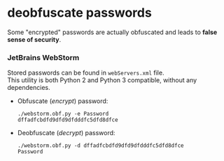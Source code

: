 # deobfuscate passwords
Some "encrypted" passwords are actually obfuscated and leads to **false sense of security**.

### JetBrains WebStorm
Stored passwords can be found in `webServers.xml` file.  
This utility is both Python 2 and Python 3 compatible, without any dependencies.  

* Obfuscate (_encrypt_) password:  
  ```
  ./webstorm.obf.py -e Password
  dffadfcbdfd9dfd9dfdddfc5dfd8dfce
  ```

* Deobfuscate (_decrypt_) password:  
  ```
  ./webstorm.obf.py -d dffadfcbdfd9dfd9dfdddfc5dfd8dfce
  Password
  ```

